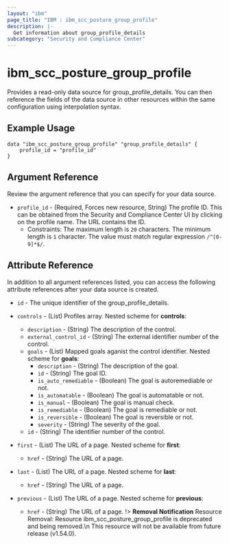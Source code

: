 ```yaml
---
layout: "ibm"
page_title: "IBM : ibm_scc_posture_group_profile"
description: |-
  Get information about group_profile_details
subcategory: "Security and Compliance Center"
---
```


# ibm_scc_posture_group_profile

Provides a read-only data source for group_profile_details. You can then reference the fields of the data source in other resources within the same configuration using interpolation syntax.

## Example Usage

```hcl
data "ibm_scc_posture_group_profile" "group_profile_details" {
	profile_id = "profile_id"
}
```

## Argument Reference

Review the argument reference that you can specify for your data source.

* `profile_id` - (Required, Forces new resource, String) The profile ID. This can be obtained from the Security and Compliance Center UI by clicking on the profile name. The URL contains the ID.
  * Constraints: The maximum length is `20` characters. The minimum length is `1` character. The value must match regular expression `/^[0-9]*$/`.

## Attribute Reference

In addition to all argument references listed, you can access the following attribute references after your data source is created.

* `id` - The unique identifier of the group_profile_details.
* `controls` - (List) Profiles array.
Nested scheme for **controls**:
	* `description` - (String) The description of the control.
	* `external_control_id` - (String) The external identifier number of the control.
	* `goals` - (List) Mapped goals aganist the control identifier.
	Nested scheme for **goals**:
		* `description` - (String) The description of the goal.
		* `id` - (String) The goal ID.
		* `is_auto_remediable` - (Boolean) The goal is autoremediable or not.
		* `is_automatable` - (Boolean) The goal is automatable or not.
		* `is_manual` - (Boolean) The goal is manual check.
		* `is_remediable` - (Boolean) The goal is remediable or not.
		* `is_reversible` - (Boolean) The goal is reversible or not.
		* `severity` - (String) The severity of the goal.
	* `id` - (String) The identifier number of the control.

* `first` - (List) The URL of a page.
Nested scheme for **first**:
	* `href` - (String) The URL of a page.

* `last` - (List) The URL of a page.
Nested scheme for **last**:
	* `href` - (String) The URL of a page.

* `previous` - (List) The URL of a page.
Nested scheme for **previous**:
	* `href` - (String) The URL of a page.
!> **Removal Notification** Resource Removal: Resource ibm_scc_posture_group_profile is deprecated and being removed.\n This resource will not be available from future release (v1.54.0).
